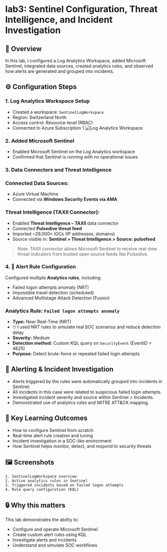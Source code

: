 # lab3: Sentinel Configuration, Threat Intelligence, and Incident Investigation

## 🧩 Overview
In this lab, I configured a Log Analytics Workspace, added Microsoft Sentinel, integrated data sources, created analytics rules, and observed how alerts are generated and grouped into incidents.

## ⚙️ Configuration Steps

### 1. Log Analytics Workspace Setup
- Created a workspace: `SentinelLogWorkspace`
- Region: Switzerland North
- Access control: Resource-level (RBAC)
- Connected to Azure Subscription 1
![Log Analytics Workspace](images/log-analytics-workspace.png)
### 2. Added Microsoft Sentinel
- Enabled Microsoft Sentinel on the Log Analytics workspace
- Confirmed that Sentinel is running with no operational issues

### 3. Data Connectors and Threat Intelligence

### Connected Data Sources:
- Azure Virtual Machine
- Connected via **Windows Security Events via AMA**

### Threat Intelligence (TAXII Connector):
- Enabled **Threat Intelligence – TAXII** data connector
- Connected **Pulsedive threat feed**
- Imported ~29,000+ IOCs (IP addresses, domains)
- Source visible in: **Sentinel > Threat Intelligence > Source: pulsefeed**

> Note: TAXII connector allows Microsoft Sentinel to receive real-time threat indicators from trusted open source feeds like Pulsedive.

### 4. 🔔 Alert Rule Configuration

Configured multiple **Analytics rules**, including:
- Failed logon attempts anomaly (NRT)
- Impossible travel detection (scheduled)
- Advanced Multistage Attack Detection (Fusion)

### Analytics Rule: `Failed logon attempts anomaly`
- **Type:** Near Real-Time (NRT)
- ⏱ I used NRT rules to simulate real SOC scenarios and reduce detection delay
- **Severity:** Medium
- **Detection method:** Custom KQL query on `SecurityEvent` (EventID = 4625)
- **Purpose:** Detect brute-force or repeated failed login attempts

## 🚨 Alerting & Incident Investigation
- Alerts triggered by the rules were automatically grouped into incidents in Sentinel.
- All incidents in this case were related to suspicious failed login attempts.
- Investigated incident severity and source within Sentinel > Incidents.
- Demonstrated use of analytics rules and MITRE ATT&CK mapping.

## 🎯 Key Learning Outcomes
- How to configure Sentinel from scratch
- Real-time alert rule creation and tuning
- Incident investigation in a SOC-like environment
- How Sentinel helps monitor, detect, and respond to security threats

## 🖼️ Screenshots
	1. SentinelLogWorkspace overview 
	2. Active analytics rules in Sentinel 
	3. Triggered incidents based on failed logon attempts 
	4. Rule query configuration (KQL)

## 🔒 Why this matters
This lab demonstrates the ability to:
- Configure and operate Microsoft Sentinel
- Create custom alert rules using KQL
- Investigate alerts and incidents
- Understand and simulate SOC workflows



